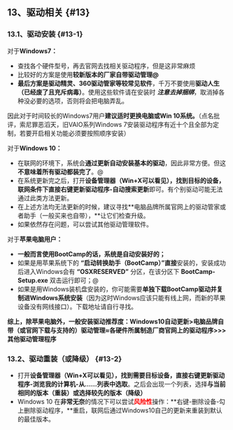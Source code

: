 ## 13、驱动相关 {#13}

### 13.1、驱动安装 {#13-1}

对于**Windows7：**

*   查找各个硬件型号，再去官网去找相关驱动程序，但是这非常麻烦
*   比较好的方案是使用**较新版本的厂家自带驱动管理@**
*   **最后方案是驱动精灵、360驱动管家等较常见软件**，千万不要使用**驱动人生（已经废了且充斥病毒）**。使用这些软件请在安装时 **_注意去掉捆绑_**，取消掉各种没必要的选项，否则将会把电脑弄乱。

因此对于时间较长的Windows7用户**建议适时更换电脑或Win 10系统。**（点名批评，索尼罪恶滔天，旧VAIO系列Windows 7安装驱动程序有近十个且全部为定制，若要开启相关功能必须要按照顺序安装）

对于**Windows 10：**

*   在联网的环境下，系统会**通过更新自动安装基本的驱动**，因此非常方便。但这**不意味着所有驱动都装完了**。@
*   在系统更新完之后，打开**设备管理器（Win+X可以看见），**找到目标的设备，联网条件下直接右键**更新驱动程序-自动搜索更新**即可。有个别驱动可能无法通过此类方法更新。
*   在上述方法均无法更新的时候，建议寻找**电脑品牌所属官网上的驱动管家或者助手（一般买来也自带），**让它们检查升级。
*   如果依然存在问题，可以尝试其他驱动管理软件。

对于**苹果电脑用户：**

*   **一般而言使用BootCamp的话，系统是自动安装好的；**
*   如果是用苹果系统下的 **“启动转换助手（BootCamp）”直接**安装的，安装成功后进入Windows会有 **“OSXRESERVED”** 分区，在该分区下 **BootCamp-Setup.exe** 双击运行即可；@
*   如果是用Windows装机盘安装的，你可能需要**单独下载BootCamp驱动并复制进Windows系统安装**（因为这时Windows应该只能有线上网，而新的苹果设备没有网线接口）。下载地址请自行寻找。

**综上，除苹果电脑外，一般安装驱动推荐度：Windows10自动更新&gt;电脑品牌自带（或官网下载与支持的）驱动管理≈各硬件所属制造厂商官网上的驱动程序&gt;&gt;&gt;其他驱动管理程序**

### 13.2、驱动重装（或降级） {#13-2}

*   打开**设备管理器（Win+X可以看见），**找到需要目标设备，直接右键**更新驱动程序-浏览我的计算机-从……列表中选取**。之后会出现一个列表，选择**与当前相同的版本（重装）或选择较先的版本（降级）**
*   Windows 10 在**非常无奈**的情况下可以尝试<b><font color=red>风险性</font></b>操作：**右键-删除设备-勾上删除驱动程序，**重启，联网后通过Windows10自己的更新来重装到默认的最佳版本。